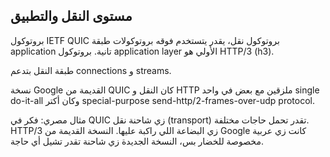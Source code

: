 ## مستوى النقل والتطبيق

بروتوكول IETF QUIC بروتوكول نقل، يقدر يتستخدم فوقه بروتوكولات طبقة application تانية. بروتوكول application layer الأولي هو HTTP/3 (h3).

طبقة النقل بتدعم connections و streams.

نسخة Google القديمة من QUIC كان النقل و HTTP ملزقين مع بعض في واحد single do-it-all وكان أكتر special-purpose send-http/2-frames-over-udp protocol.

مثال مصري: فكر في QUIC زي شاحنة نقل (transport) تقدر تحمل حاجات مختلفة. HTTP/3 زي البضاعة اللي راكبة عليها. النسخة القديمة من Google كانت زي عربية مخصوصة للخضار بس، النسخة الجديدة زي شاحنة تقدر تشيل أي حاجة.